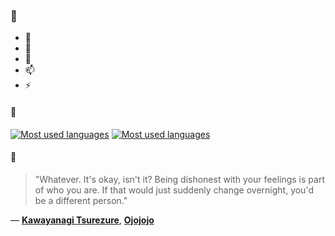 ### 👋

- 🔭
- 🌱
- 💬
- 📫
- ⚡

#### 🧏

[![Most used languages](https://github-readme-stats-aynah.vercel.app/api/top-langs/?username=aynh&theme=solarized-dark&langs_count=6&layout=compact&hide_title=true)](https://github.com/anuraghazra/github-readme-stats#gh-dark-mode-only)
[![Most used languages](https://github-readme-stats-aynah.vercel.app/api/top-langs/?username=aynh&theme=solarized-light&langs_count=6&layout=compact&hide_title=true)](https://github.com/anuraghazra/github-readme-stats#gh-light-mode-only)

#### 💬

> "Whatever. It's okay, isn't it? Being dishonest with your feelings is part of who you are. If that would just suddenly change overnight, you'd be a different person."

&mdash; [**Kawayanagi Tsurezure**](https://myanimelist.net/character.php?q=Kawayanagi%20Tsurezure&cat=character), [**Ojojojo**](https://myanimelist.net/search/all?q=Ojojojo&cat=all)
